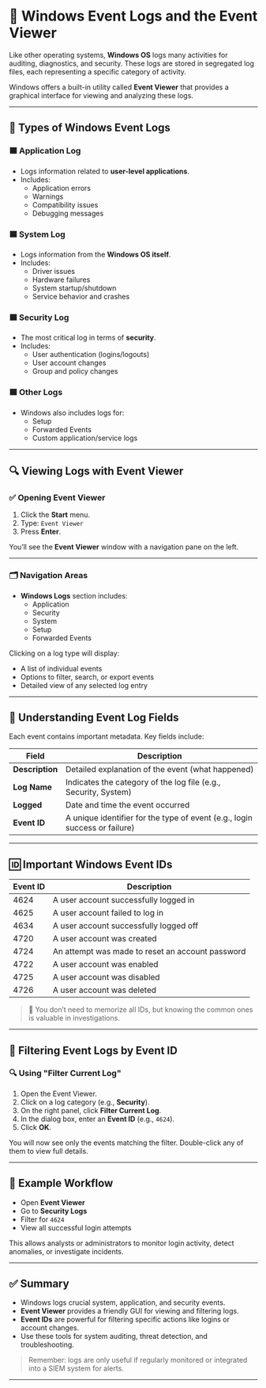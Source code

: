 # 📘 Windows Event Logs and the Event Viewer

Like other operating systems, **Windows OS** logs many activities for auditing, diagnostics, and security. These logs are stored in segregated log files, each representing a specific category of activity.

Windows offers a built-in utility called **Event Viewer** that provides a graphical interface for viewing and analyzing these logs.

---

## 📂 Types of Windows Event Logs

### 🟦 Application Log
- Logs information related to **user-level applications**.
- Includes:
  - Application errors
  - Warnings
  - Compatibility issues
  - Debugging messages

### 🟦 System Log
- Logs information from the **Windows OS itself**.
- Includes:
  - Driver issues
  - Hardware failures
  - System startup/shutdown
  - Service behavior and crashes

### 🟦 Security Log
- The most critical log in terms of **security**.
- Includes:
  - User authentication (logins/logouts)
  - User account changes
  - Group and policy changes

### 🟦 Other Logs
- Windows also includes logs for:
  - Setup
  - Forwarded Events
  - Custom application/service logs

---

## 🔍 Viewing Logs with Event Viewer

### ✅ Opening Event Viewer

1. Click the **Start** menu.
2. Type: `Event Viewer`
3. Press **Enter**.

You’ll see the **Event Viewer** window with a navigation pane on the left.

---

### 🗂 Navigation Areas

- **Windows Logs** section includes:
  - Application
  - Security
  - System
  - Setup
  - Forwarded Events

Clicking on a log type will display:
- A list of individual events
- Options to filter, search, or export events
- Detailed view of any selected log entry

---

## 📑 Understanding Event Log Fields

Each event contains important metadata. Key fields include:

| Field        | Description                                                                 |
|--------------|-----------------------------------------------------------------------------|
| **Description** | Detailed explanation of the event (what happened)                           |
| **Log Name**    | Indicates the category of the log file (e.g., Security, System)             |
| **Logged**      | Date and time the event occurred                                            |
| **Event ID**    | A unique identifier for the type of event (e.g., login success or failure)  |

---

## 🆔 Important Windows Event IDs

| Event ID | Description                                      |
|----------|--------------------------------------------------|
| 4624     | A user account successfully logged in            |
| 4625     | A user account failed to log in                  |
| 4634     | A user account successfully logged off           |
| 4720     | A user account was created                       |
| 4724     | An attempt was made to reset an account password |
| 4722     | A user account was enabled                       |
| 4725     | A user account was disabled                      |
| 4726     | A user account was deleted                       |

> 📝 You don’t need to memorize all IDs, but knowing the common ones is valuable in investigations.

---

## 🎯 Filtering Event Logs by Event ID

### 🔍 Using "Filter Current Log"

1. Open the Event Viewer.
2. Click on a log category (e.g., **Security**).
3. On the right panel, click **Filter Current Log**.
4. In the dialog box, enter an **Event ID** (e.g., `4624`).
5. Click **OK**.

You will now see only the events matching the filter. Double-click any of them to view full details.

---

## 📸 Example Workflow

- Open **Event Viewer**
- Go to **Security Logs**
- Filter for `4624`
- View all successful login attempts

This allows analysts or administrators to monitor login activity, detect anomalies, or investigate incidents.

---

## ✅ Summary

- Windows logs crucial system, application, and security events.
- **Event Viewer** provides a friendly GUI for viewing and filtering logs.
- **Event IDs** are powerful for filtering specific actions like logins or account changes.
- Use these tools for system auditing, threat detection, and troubleshooting.

> Remember: logs are only useful if regularly monitored or integrated into a SIEM system for alerts.

---
